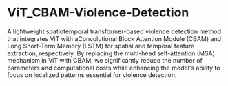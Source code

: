 # ViT_CBAM-Violence-Detection

A lightweight spatiotemporal transformer-based violence detection method that integrates ViT with aConvolutional Block Attention Module (CBAM) and Long Short-Term Memory (LSTM) for spatial and temporal feature extraction, respectively. By replacing the multi-head self-attention (MSA) mechanism in ViT with CBAM, we significantly reduce the number of parameters and computational costs while enhancing the model's ability to focus on localized patterns essential for violence detection.
